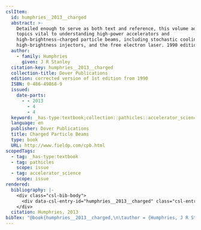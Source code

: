 ```yaml
---
cslItem:
  id: humphries__2013__charged
  abstract: >-
    Detailed enough to serve as both text and reference, this volume addresses
    topics vital to understanding high-power accelerators and
    high-brightness-charged particle beams, including stochastic cooling,
    high-brightness injectors, and the free electron laser. 1990 edition.
  author:
    - family: Humphries
      given: J R Stanley
  citation-key: humphries__2013__charged
  collection-title: Dover Publications
  edition: corrected version of 1st edition from 1990
  ISBN: 0-486-49868-9
  issued:
    date-parts:
      - - 2013
        - 4
        - 4
  keyword: _has-type:textbook;collection::pathicles::accelerator_science
  language: en
  publisher: Dover Publications
  title: Charged Particle Beams
  type: book
  URL: http://www.fieldp.com/cpb.html
scopedTags:
  - tag: _has-type:textbook
  - tag: pathicles
    scope: issue
  - tag: accelerator_science
    scope: issue
rendered:
  bibliography: |-
    <div class="csl-bib-body">
      <div data-csl-entry-id="humphries__2013__charged" class="csl-entry">Humphries, J.R.S. 2013 <i>Charged Particle Beams</i>. corrected version of 1st edition from 1990. Dover Publications (Dover Publications). Available at: http://www.fieldp.com/cpb.html.</div>
    </div>
  citation: Humphries, 2013
bibTex: "@book{humphries__2013__charged,\n\tauthor = {Humphries, J R Stanley},\n\tseries = {Dover {Publications}},\n\tedition = {corrected version of 1st edition from 1990},\n\tyear = {2013},\n\tmonth = {apr 4},\n\tpublisher = {Dover Publications},\n\ttitle = {Charged {Particle} {Beams}},\n}\n\n"
---
```

